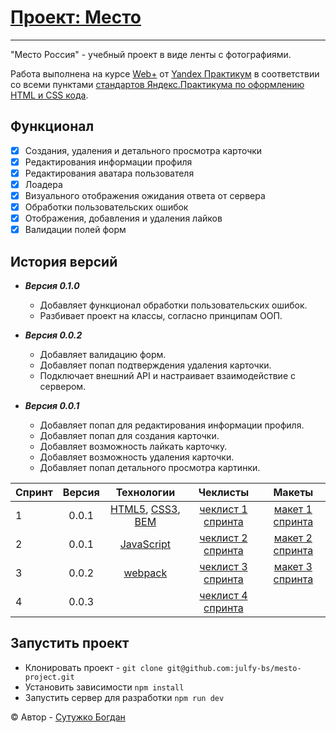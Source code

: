 # [Проект: Место](<https://julfy-bs.github.io/mesto-project/>)

***
"Место Россия" - учебный проект в виде ленты с фотографиями.

Работа выполнена на курсе [Web+][yandex-practicum-web-plus] от [Yandex Практикум][yandex-practicum-url] в соответствии
со всеми пунктами [стандартов Яндекс.Практикума по оформлению HTML и CSS кода][yandex-styleguide].

## Функционал

- [x] Создания, удаления и детального просмотра карточки
- [x] Редактирования информации профиля
- [x] Редактирования аватара пользователя
- [x] Лоадера
- [x] Визуального отображения ожидания ответа от сервера
- [x] Обработки пользовательских ошибок
- [x] Отображения, добавления и удаления лайков
- [x] Валидации полей форм

## История версий

- ***Версия 0.1.0***

  - Добавляет функционал обработки пользовательских ошибок.
  - Разбивает проект на классы, согласно принципам ООП.

- ***Версия 0.0.2***

  - Добавляет валидацию форм.
  - Добавляет попап подтверждения удаления карточки.
  - Подключает внешний API и настраивает взаимодействие с сервером.

- ***Версия 0.0.1***

  - Добавляет попап для редактирования информации профиля.
  - Добавляет попап для создания карточки.
  - Добавляет возможность лайкать карточку.
  - Добавляет возможность удаления карточки.
  - Добавляет попап детального просмотра картинки.

| Спринт | Версия |                      Технологии                       |                Чеклисты                |              Макеты              |
|:-------|:------:|:-----------------------------------------------------:|:--------------------------------------:|:--------------------------------:|
| 1      | 0.0.1  | [HTML5][tech-html], [CSS3][tech-css], [BEM][tech-bem] | [чеклист 1 спринта][mesto-checklist-1] | [макет 1 спринта][mesto-figma-1] |
| 2      | 0.0.1  |                 [JavaScript][tech-js]                 | [чеклист 2 спринта][mesto-checklist-2] | [макет 2 спринта][mesto-figma-2] |
| 3      | 0.0.2  |                [webpack][tech-webpack]                | [чеклист 3 спринта][mesto-checklist-3] | [макет 3 спринта][mesto-figma-3] |
| 4      | 0.0.3  |                                                       | [чеклист 4 спринта][mesto-checklist-4] |                                  |

## Запустить проект

- Клонировать проект - `git clone git@github.com:julfy-bs/mesto-project.git`
- Установить зависимости `npm install`
- Запустить сервер для разработки `npm run dev`

&copy; Автор - [Сутужко Богдан][author-github]

[//]: # 'Общие переменные для проектов Yandex'

[yandex-practicum-web-plus]: https://practicum.yandex.ru/promo/long-courses/web

[yandex-practicum-url]: https://practicum.yandex.ru/

[yandex-styleguide]: https://code.s3.yandex.net/web-developer/static/design-rules/index.html

[//]: # 'Общие переменные автора'

[author-github]: https://github.com/julfy-bs

[//]: # 'Переменные для проекта mesto'

[mesto-checklist-1]: https://code.s3.yandex.net/web-developer/checklists-pdf/web-plus/checklist-3.pdf

[mesto-checklist-2]: https://code.s3.yandex.net/web-developer/checklists-pdf/web-plus/checklist-4.pdf

[mesto-checklist-3]: https://code.s3.yandex.net/web-developer/checklists-pdf/web-plus/checklist-8.pdf

[mesto-checklist-4]: https://code.s3.yandex.net/web-developer/checklists-pdf/web-plus/checklist-10.pdf

[mesto-figma-1]: https://www.figma.com/file/2cn9N9jSkmxD84oJik7xL7/JavaScript.-Sprint-4?node-id=0%3A1

[mesto-figma-2]: https://www.figma.com/file/bjyvbKKJN2naO0ucURl2Z0/JavaScript.-Sprint-5?node-id=0%3A1

[mesto-figma-3]: https://www.figma.com/file/kRVLKwYG3d1HGLvh7JFWRT/JavaScript.-Sprint-6?node-id=0%3A1&t=NTZ6LMqKskKd4S1Z-0

[//]: # 'Переменные используемых технологий'

[tech-html]: https://html5.org/

[tech-css]: https://www.w3.org/Style/CSS/Overview.en.html

[tech-js]: https://www.javascript.com/

[tech-bem]: https://ru.bem.info/methodology/

[tech-webpack]: https://webpack.js.org/

